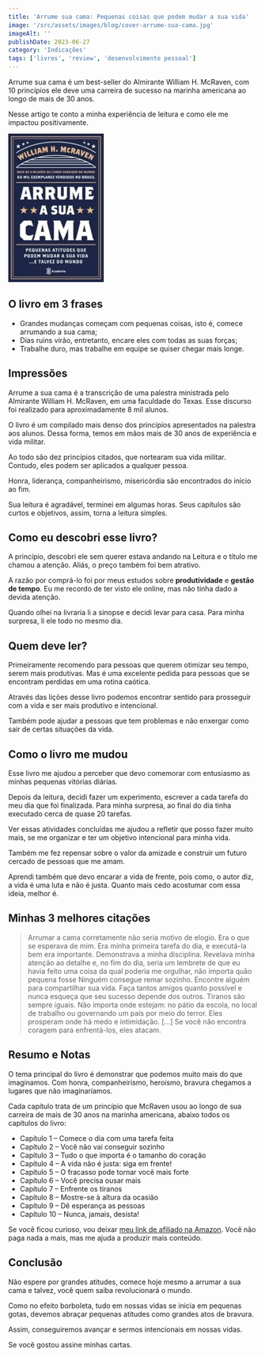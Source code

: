 ```yaml
---
title: 'Arrume sua cama: Pequenas coisas que podem mudar a sua vida'
image: '/src/assets/images/blog/cover-arrume-sua-cama.jpg'
imageAlt: ''
publishDate: 2023-06-27
category: 'Indicações'
tags: ['livros', 'review', 'desenvolvimento pessoal']
---
```


Arrume sua cama é um best-seller do Almirante William H. McRaven, com 10 princípios ele deve uma carreira de sucesso na marinha americana ao longo de mais de 30 anos.

Nesse artigo te conto a minha experiência de leitura e como ele me impactou positivamente.

![Capa do livro Arrume a sua cama: pequenas atitudes que podem mudar sua vida e talvez o mundo. ](images/arrume-sua-cama.jpg)

## O livro em 3 frases

- Grandes mudanças começam com pequenas coisas, isto é, comece arrumando a sua cama;
- Dias ruins virão, entretanto, encare eles com todas as suas forças;
- Trabalhe duro, mas trabalhe em equipe se quiser chegar mais longe.

## Impressões

Arrume a sua cama é a transcrição de uma palestra ministrada pelo Almirante William H. McRaven, em uma faculdade do Texas. Esse discurso foi realizado para aproximadamente 8 mil alunos.

O livro é um compilado mais denso dos princípios apresentados na palestra aos alunos. Dessa forma, temos em mãos mais de 30 anos de experiência e vida militar.

Ao todo são dez princípios citados, que nortearam sua vida militar. Contudo, eles podem ser aplicados a qualquer pessoa.

Honra, liderança, companheirismo, misericórdia são encontrados do início ao fim.

Sua leitura é agradável, terminei em algumas horas. Seus capítulos são curtos e objetivos, assim, torna a leitura simples.

## Como eu descobri esse livro?

A princípio, descobri ele sem querer estava andando na Leitura e o título me chamou a atenção. Aliás, o preço também foi bem atrativo.

A razão por comprá-lo foi por meus estudos sobre **produtividade** e **gestão de tempo**. Eu me recordo de ter visto ele online, mas não tinha dado a devida atenção.

Quando olhei na livraria li a sinopse e decidi levar para casa. Para minha surpresa, li ele todo no mesmo dia.

## Quem deve ler?

Primeiramente recomendo para pessoas que querem otimizar seu tempo, serem mais produtivas. Mas é uma excelente pedida para pessoas que se encontram perdidas em uma rotina caótica.

Através das lições desse livro podemos encontrar sentido para prosseguir com a vida e ser mais produtivo e intencional.

Também pode ajudar a pessoas que tem problemas e não enxergar como sair de certas situações da vida.

## Como o livro me mudou

Esse livro me ajudou a perceber que devo comemorar com entusiasmo as minhas pequenas vitórias diárias.

Depois da leitura, decidi fazer um experimento, escrever a cada tarefa do meu dia que foi finalizada. Para minha surpresa, ao final do dia tinha executado cerca de quase 20 tarefas.

Ver essas atividades concluídas me ajudou a refletir que posso fazer muito mais, se me organizar e ter um objetivo intencional para minha vida.

Também me fez repensar sobre o valor da amizade e construir um futuro cercado de pessoas que me amam.

Aprendi também que devo encarar a vida de frente, pois como, o autor diz, a vida é uma luta e não é justa. Quanto mais cedo acostumar com essa ideia, melhor é.

## Minhas 3 melhores citações

> Arrumar a cama corretamente não seria motivo de elogio. Era o que se esperava de mim. Era minha primeira tarefa do dia, e executá-la bem era importante. Demonstrava a minha disciplina. Revelava minha atenção ao detalhe e, no fim do dia, seria um lembrete de que eu havia feito uma coisa da qual poderia me orgulhar, não importa quão pequena fosse
> Ninguém consegue remar sozinho. Encontre alguém para compartilhar sua vida. Faça tantos amigos quanto possível e nunca esqueça que seu sucesso depende dos outros.
> Tiranos são sempre iguais. Não importa onde estejam: no pátio da escola, no local de trabalho ou governando um país por meio do terror. Eles prosperam onde há medo e intimidação. \[…\] Se você não encontra coragem para enfrentá-los, eles atacam.

## Resumo e Notas

O tema principal do livro é demonstrar que podemos muito mais do que imaginamos. Com honra, companheirismo, heroísmo, bravura chegamos a lugares que não imaginaríamos.

Cada capítulo trata de um princípio que McRaven usou ao longo de sua carreira de mais de 30 anos na marinha americana, abaixo todos os capítulos do livro:

- Capítulo 1 – Comece o dia com uma tarefa feita
- Capítulo 2 – Você não vai conseguir sozinho
- Capítulo 3 – Tudo o que importa é o tamanho do coração
- Capítulo 4 – A vida não é justa: siga em frente!
- Capítulo 5 – O fracasso pode tornar você mais forte
- Capítulo 6 – Você precisa ousar mais
- Capítulo 7 – Enfrente os tiranos
- Capítulo 8 – Mostre-se à altura da ocasião
- Capítulo 9 – Dê esperança as pessoas
- Capítulo 10 – Nunca, jamais, desista!

Se você ficou curioso, vou deixar [meu link de afiliado na Amazon](https://amzn.to/3PttRkG). Você não paga nada a mais, mas me ajuda a produzir mais conteúdo.

## Conclusão

Não espere por grandes atitudes, comece hoje mesmo a arrumar a sua cama e talvez, você quem saiba revolucionará o mundo.

Como no efeito borboleta, tudo em nossas vidas se inicia em pequenas gotas, devemos abraçar pequenas atitudes como grandes atos de bravura.

Assim, conseguiremos avançar e sermos intencionais em nossas vidas.

Se você gostou assine minhas cartas.
